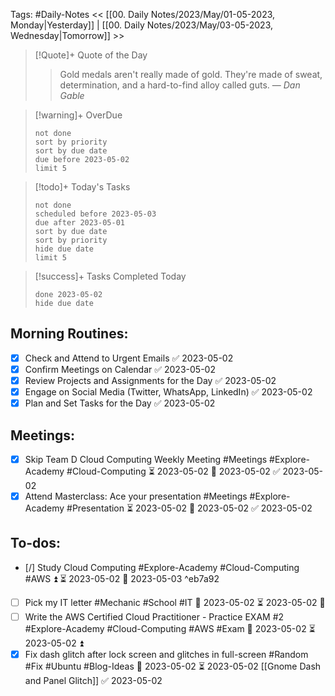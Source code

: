 Tags: #Daily-Notes
<< [[00. Daily Notes/2023/May/01-05-2023, Monday|Yesterday]] | [[00. Daily Notes/2023/May/03-05-2023, Wednesday|Tomorrow]] >>

> [!Quote]+ Quote of the Day  
> > Gold medals aren't really made of gold. They're made of sweat, determination, and a hard-to-find alloy called guts.
> — <cite>Dan Gable</cite>

> [!warning]+ OverDue  
> ```tasks  
> not done  
> sort by priority 
> sort by due date  
> due before 2023-05-02  
> limit 5  
> ```

> [!todo]+ Today's Tasks  
> ```tasks  
> not done  
> scheduled before 2023-05-03  
> due after 2023-05-01  
> sort by due date   
> sort by priority 
> hide due date  
> limit 5  
> ```

> [!success]+ Tasks Completed Today  
> ```tasks  
> done 2023-05-02  
> hide due date  

## Morning Routines:
- [x] Check and Attend to Urgent Emails ✅ 2023-05-02
- [x] Confirm Meetings on Calendar ✅ 2023-05-02
- [x] Review Projects and Assignments for the Day ✅ 2023-05-02
- [x] Engage on Social Media (Twitter, WhatsApp, LinkedIn) ✅ 2023-05-02
- [x] Plan and Set Tasks for the Day ✅ 2023-05-02

## Meetings:
- [x] Skip Team D Cloud Computing Weekly Meeting #Meetings #Explore-Academy #Cloud-Computing ⏳ 2023-05-02 📅 2023-05-02 ✅ 2023-05-02
- [x] Attend Masterclass: Ace your presentation #Meetings #Explore-Academy #Presentation ⏳ 2023-05-02 📅 2023-05-02 ✅ 2023-05-02

## To-dos:
- [/] Study Cloud Computing #Explore-Academy #Cloud-Computing #AWS ⏫ ⏳ 2023-05-02 📅 2023-05-03 ^eb7a92
- [ ] Pick my IT letter #Mechanic #School #IT 📅 2023-05-02 ⏳ 2023-05-02 🔽 
- [ ] Write the AWS Certified Cloud Practitioner - Practice EXAM #2 #Explore-Academy #Cloud-Computing #AWS #Exam 📅 2023-05-02 ⏳ 2023-05-02 ⏫ 
- [x] Fix dash glitch after lock screen and glitches in full-screen #Random #Fix #Ubuntu #Blog-Ideas 📅 2023-05-02 ⏳ 2023-05-02 [[Gnome Dash and Panel Glitch]] ✅ 2023-05-02